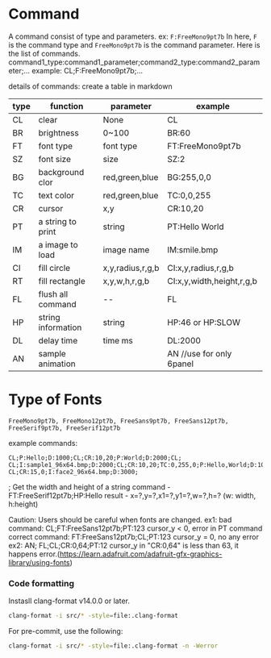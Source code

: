 # Command 
 A command consist of type and parameters. ex: `F:FreeMono9pt7b` In here, `F` is the command type and `FreeMono9pt7b` is the command parameter.
 Here is the list of commands. command1_type:command1_parameter;command2_type:command2_parameter;...
 example: CL;F:FreeMono9pt7b;...

 details of commands:
 create a table in markdown

|type    |       function      |  parameter          |       example
|--------|---------------------|---------------------|-----------------------
| CL     |   clear             |  None               |   CL
| BR     |   brightness        |  0~100              |   BR:60
| FT     |   font type         |  font type          |   FT:FreeMono9pt7b
| SZ     |   font size         |  size               |   SZ:2
| BG     |   background clor   |  red,green,blue     |   BG:255,0,0
| TC     |   text color        |  red,green,blue     |   TC:0,0,255
| CR     |   cursor            |  x,y                |   CR:10,20
| PT     |   a string to print |  string             |   PT:Hello World
| IM     |   a image to load   |  image name         |   IM:smile.bmp
| CI     |   fill circle       |  x,y,radius,r,g,b   |   CI:x,y,radius,r,g,b
| RT     |   fill rectangle    |  x,y,w,h,r,g,b      |   CI:x,y,width,height,r,g,b
| FL     |   flush all command |  --                 |   FL
| HP     |  string information |  string             |   HP:46 or HP:SLOW
| DL     |   delay time        |  time ms            |   DL:2000
| AN     |   sample animation  |                     |   AN     //use for only 6panel


Type of Fonts
============= 
    FreeMono9pt7b, FreeMono12pt7b, FreeSans9pt7b, FreeSans12pt7b, FreeSerif9pt7b, FreeSerif12pt7b

example commands:
```
CL;P:Hello;D:1000;CL;CR:10,20;P:World;D:2000;CL;
CL;I:sample1_96x64.bmp;D:2000;CL;CR:10,20;TC:0,255,0;P:Hello,World;D:1000;CL;
CL;CR:15,0;I:face2_96x64.bmp;D:3000;
```
; Get the width and height of a string
command - FT:FreeSerif12pt7b;HP:Hello
result - x=?,y=?,x1=?,y1=?,w=?,h=? (w: width, h:height)

Caution:
Users should be careful when fonts are changed.
ex1:    bad command:        CL;FT:FreeSans12pt7b;PT:123     cursor_y < 0, error in PT command
        correct command:    FT:FreeSans12pt7b;CL;PT:123     cursor_y = 0, no any error
ex2:    AN;
        FL;CL;CR:0,64;PT:12     cursor_y in "CR:0,64" is less than 63, it happens error.(https://learn.adafruit.com/adafruit-gfx-graphics-library/using-fonts)
        

### Code formatting

Instasll clang-format v14.0.0 or later.
```sh
clang-format -i src/* -style=file:.clang-format
```

For pre-commit, use the following:

```sh
clang-format -i src/* -style=file:.clang-format -n -Werror
```

